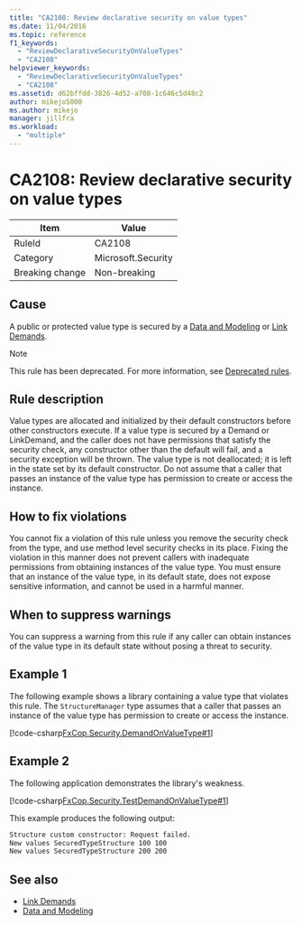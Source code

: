 ```yaml
---
title: "CA2108: Review declarative security on value types"
ms.date: 11/04/2016
ms.topic: reference
f1_keywords:
  - "ReviewDeclarativeSecurityOnValueTypes"
  - "CA2108"
helpviewer_keywords:
  - "ReviewDeclarativeSecurityOnValueTypes"
  - "CA2108"
ms.assetid: d62bffdd-3826-4d52-a708-1c646c5d48c2
author: mikejo5000
ms.author: mikejo
manager: jillfra
ms.workload:
  - "multiple"
---
```

# CA2108: Review declarative security on value types

|Item|Value|
|-|-|
|RuleId|CA2108|
|Category|Microsoft.Security|
|Breaking change|Non-breaking|

## Cause
A public or protected value type is secured by a [Data and Modeling](/dotnet/framework/data/index) or [Link Demands](/dotnet/framework/misc/link-demands).

> [!NOTE]
> This rule has been deprecated. For more information, see [Deprecated rules](fxcop-unported-deprecated-rules.md).

## Rule description

Value types are allocated and initialized by their default constructors before other constructors execute. If a value type is secured by a Demand or LinkDemand, and the caller does not have permissions that satisfy the security check, any constructor other than the default will fail, and a security exception will be thrown. The value type is not deallocated; it is left in the state set by its default constructor. Do not assume that a caller that passes an instance of the value type has permission to create or access the instance.

## How to fix violations

You cannot fix a violation of this rule unless you remove the security check from the type, and use method level security checks in its place. Fixing the violation in this manner does not prevent callers with inadequate permissions from obtaining instances of the value type. You must ensure that an instance of the value type, in its default state, does not expose sensitive information, and cannot be used in a harmful manner.

## When to suppress warnings

You can suppress a warning from this rule if any caller can obtain instances of the value type in its default state without posing a threat to security.

## Example 1

The following example shows a library containing a value type that violates this rule. The `StructureManager` type assumes that a caller that passes an instance of the value type has permission to create or access the instance.

[!code-csharp[FxCop.Security.DemandOnValueType#1](../code-quality/codesnippet/CSharp/ca2108-review-declarative-security-on-value-types_1.cs)]

## Example 2

The following application demonstrates the library's weakness.

[!code-csharp[FxCop.Security.TestDemandOnValueType#1](../code-quality/codesnippet/CSharp/ca2108-review-declarative-security-on-value-types_2.cs)]

This example produces the following output:

```txt
Structure custom constructor: Request failed.
New values SecuredTypeStructure 100 100
New values SecuredTypeStructure 200 200
```

## See also

- [Link Demands](/dotnet/framework/misc/link-demands)
- [Data and Modeling](/dotnet/framework/data/index)
